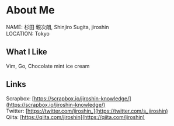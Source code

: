 # About Me
NAME: 杉田 親次朗, Shinjiro Sugita, jiroshin  
LOCATION: Tokyo

## What I Like
Vim, Go, Chocolate mint ice cream

## Links
Scrapbox: [https://scrapbox.io/jiroshin-knowledge/](https://scrapbox.io/jiroshin-knowledge/)  
Twitter: [https://twitter.com/jiroshin_](https://twitter.com/s_jiroshin)  
Qiita: [https://qiita.com/jiroshin](https://qiita.com/jiroshin)  
